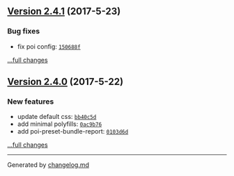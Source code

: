 ## [Version 2.4.1](https://github.com/egoist/template-vue/releases/tag/v2.4.1) (2017-5-23)

### Bug fixes

- fix poi config: [`150688f`](https://github.com/egoist/template-vue/commit/150688f)

[...full changes](https://github.com/egoist/template-vue/compare/v2.4.0...v2.4.1)

## [Version 2.4.0](https://github.com/egoist/template-vue/releases/tag/v2.4.0) (2017-5-22)

### New features

- update default css: [`bb40c5d`](https://github.com/egoist/template-vue/commit/bb40c5d)
- add minimal polyfills: [`0ac9b76`](https://github.com/egoist/template-vue/commit/0ac9b76)
- add poi-preset-bundle-report: [`0103d6d`](https://github.com/egoist/template-vue/commit/0103d6d)

[...full changes](https://github.com/egoist/template-vue/compare/v2.3.4...v2.4.0)


---

Generated by [changelog.md](https://github.com/egoist/changelog.md)
